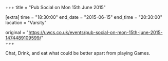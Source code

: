 +++
title = "Pub Social on Mon 15th June 2015"

[extra]
time = "18:30:00"
end_date = "2015-06-15"
end_time = "20:30:00"
location = "Varsity"

original = "https://uwcs.co.uk/events/pub-social-on-mon-15th-june-2015-1474489109599/"    
+++

Chat, Drink, and eat what could be better apart from playing Games.

